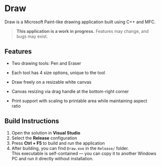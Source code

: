 # Draw
Draw is a Microsoft Paint-like drawing application built using C++ and MFC.
> **This application is a work in progress.** Features may change, and bugs may exist.

## Features
- Two drawing tools: Pen and Eraser

- Each tool has 4 size options, unique to the tool

- Draw freely on a resizable white canvas

- Canvas resizing via drag handle at the bottom-right corner

- Print support with scaling to printable area while maintaining aspect ratio

## Build Instructions

1. Open the solution in **Visual Studio**
2. Select the **Release** configuration
3. Press **Ctrl + F5** to build and run the application
4. After building, you can find `Draw.exe` in the `Release/` folder.  
   This executable is self-contained — you can copy it to another Windows PC and run it directly without installation.